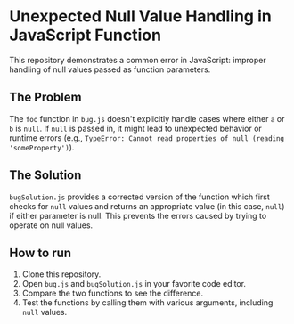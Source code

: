 # Unexpected Null Value Handling in JavaScript Function

This repository demonstrates a common error in JavaScript: improper handling of null values passed as function parameters.

## The Problem

The `foo` function in `bug.js` doesn't explicitly handle cases where either `a` or `b` is `null`.  If `null` is passed in, it might lead to unexpected behavior or runtime errors (e.g., `TypeError: Cannot read properties of null (reading 'someProperty')`).

## The Solution

`bugSolution.js` provides a corrected version of the function which first checks for `null` values and returns an appropriate value (in this case, `null`) if either parameter is null.  This prevents the errors caused by trying to operate on null values.

## How to run

1. Clone this repository.
2. Open `bug.js` and `bugSolution.js` in your favorite code editor.
3. Compare the two functions to see the difference.
4. Test the functions by calling them with various arguments, including `null` values.